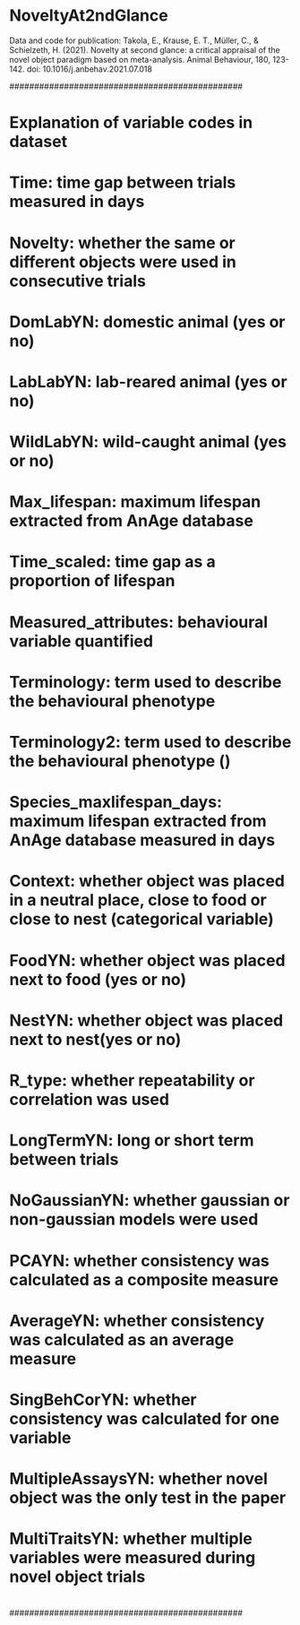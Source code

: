 # NoveltyAt2ndGlance
Data and code for publication: Takola, E., Krause, E. T., Müller, C., &amp; Schielzeth, H. (2021). Novelty at second glance: a critical appraisal of the novel object paradigm based on meta-analysis. Animal Behaviour, 180, 123-142. doi: 10.1016/j.anbehav.2021.07.018



###############################################
# Explanation of variable codes in dataset
#
# Time: time gap between trials measured in days
# Novelty: whether the same or different objects were used in consecutive trials
# DomLabYN: domestic animal (yes or no)
# LabLabYN: lab-reared animal (yes or no)
# WildLabYN: wild-caught animal (yes or no)
# Max_lifespan: maximum lifespan extracted from AnAge database
# Time_scaled: time gap as a proportion of lifespan
# Measured_attributes: behavioural variable quantified
# Terminology: term used to describe the behavioural phenotype
# Terminology2: term used to describe the behavioural phenotype ()
# Species_maxlifespan_days: maximum lifespan extracted from AnAge database measured in days
# Context: whether object was placed in a neutral place, close to food or close to nest (categorical variable)
# FoodYN: whether object was placed next to food (yes or no)
# NestYN: whether object was placed next to nest(yes or no)	
# R_type: whether repeatability or correlation was used 
# LongTermYN: long or short term between trials
# NoGaussianYN: whether gaussian or non-gaussian models were used
# PCAYN: whether consistency was calculated as a composite measure
# AverageYN: whether consistency was calculated as an average measure
# SingBehCorYN: whether consistency was calculated for one variable
# MultipleAssaysYN: whether novel object was the only test in the paper
# MultiTraitsYN: whether multiple variables were measured during novel object trials
#
###############################################
